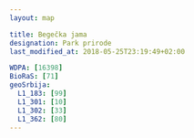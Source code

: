 ```yaml
---
layout: map

title: Begečka jama
designation: Park prirode
last_modified_at: 2018-05-25T23:19:49+02:00

WDPA: [16398]
BioRaS: [71]
geoSrbija:
  L1_183: [99]
  L1_301: [10]
  L1_302: [33]
  L1_362: [80]
---
```

